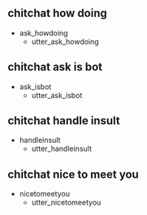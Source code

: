 ## chitchat how doing
* ask_howdoing
  - utter_ask_howdoing

## chitchat ask is bot
* ask_isbot
  - utter_ask_isbot

## chitchat handle insult
* handleinsult
  - utter_handleinsult

## chitchat nice to meet you
* nicetomeetyou
  - utter_nicetomeetyou

